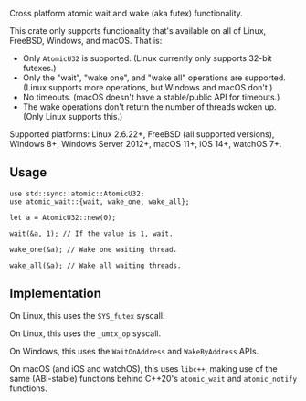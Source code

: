 Cross platform atomic wait and wake (aka futex) functionality.

This crate only supports functionality that's available on all of
Linux, FreeBSD, Windows, and macOS. That is:

- Only `AtomicU32` is supported.
  (Linux currently only supports 32-bit futexes.)
- Only the "wait", "wake one", and "wake all" operations are supported.
  (Linux supports more operations, but Windows and macOS don't.)
- No timeouts.
  (macOS doesn't have a stable/public API for timeouts.)
- The wake operations don't return the number of threads woken up.
  (Only Linux supports this.)

Supported platforms:
   Linux 2.6.22+,
   FreeBSD (all supported versions),
   Windows 8+, Windows Server 2012+,
   macOS 11+, iOS 14+, watchOS 7+.

## Usage

```
use std::sync::atomic::AtomicU32;
use atomic_wait::{wait, wake_one, wake_all};

let a = AtomicU32::new(0);

wait(&a, 1); // If the value is 1, wait.

wake_one(&a); // Wake one waiting thread.

wake_all(&a); // Wake all waiting threads.
```

## Implementation

On Linux, this uses the `SYS_futex` syscall.

On Linux, this uses the `_umtx_op` syscall.

On Windows, this uses the `WaitOnAddress` and `WakeByAddress` APIs.

On macOS (and iOS and watchOS), this uses `libc++`, making use of the same
(ABI-stable) functions behind C++20's `atomic_wait` and `atomic_notify` functions.
